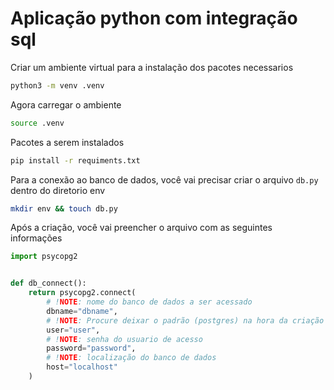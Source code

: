 # Aplicação python com integração sql
Criar um ambiente virtual para a instalação dos pacotes necessarios

```bash
python3 -m venv .venv
```

Agora carregar o ambiente

```bash
source .venv
```

Pacotes a serem instalados

```bash
pip install -r requiments.txt
```

Para a conexão ao banco de dados, você vai precisar criar o arquivo `db.py` dentro do diretorio env

```bash
mkdir env && touch db.py
```

Após a criação, você vai preencher o arquivo com as seguintes informações

```python
import psycopg2


def db_connect():
    return psycopg2.connect(
        # !NOTE: nome do banco de dados a ser acessado
        dbname="dbname", 
        # !NOTE: Procure deixar o padrão (postgres) na hora da criação do banco
        user="user",       
        # !NOTE: senha do usuario de acesso
        password="password", 
        # !NOTE: localização do banco de dados
        host="localhost"
    )
```
